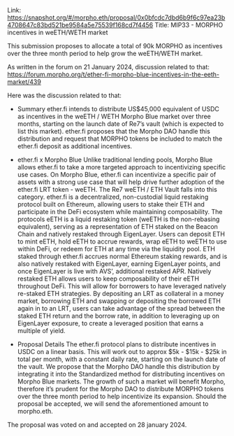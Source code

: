 Link: https://snapshot.org/#/morpho.eth/proposal/0x0bfcdc7dbd6b9f6c97ea23b4708647c83bd521be9584a5e75539f168cd7f4456
Title: MIP33 - MORPHO incentives in weETH/WETH market

This submission proposes to allocate a total of 90k MORPHO as incentives over the three month period to help grow the weETH/WETH market.

As written in the forum on 21 January 2024, discussion related to that: https://forum.morpho.org/t/ether-fi-morpho-blue-incentives-in-the-eeth-market/439

Here was the discussion related to that:
- Summary
ether.fi intends to distribute US$45,000 equivalent of USDC as incentives in the weETH / WETH Morpho Blue market over three months, starting on the launch date of Re7’s vault (which is expected to list this market).
ether.fi proposes that the Morpho DAO handle this distribution and request that MORPHO tokens be included to match the ether.fi deposit as additional incentives.

- ether.fi x Morpho Blue
Unlike traditional lending pools, Morpho Blue allows ether.fi to take a more targeted approach to incentivizing specific use cases. On Morpho Blue, ether.fi can incentivize a specific pair of assets with a strong use case that will help drive further adoption of the ether.fi LRT token - weETH. The Re7 weETH / ETH Vault falls into this category.
ether.fi is a decentralized, non-custodial liquid restaking protocol built on Ethereum, allowing users to stake their ETH and participate in the DeFi ecosystem while maintaining composability. The protocols eETH is a liquid restaking token (weETH is the non-rebasing equivalent), serving as a representation of ETH staked on the Beacon Chain and natively restaked through EigenLayer. Users can deposit ETH to mint eETH, hold eETH to accrue rewards, wrap eETH to weETH to use within DeFi, or redeem for ETH at any time via the liquidity pool.
ETH staked through ether.fi accrues normal Ethereum staking rewards, and is also natively restaked with EigenLayer, earning EigenLayer points, and once EigenLayer is live with AVS’, additional restaked APR. Natively restaked ETH allows users to keep composability of their eETH throughout DeFi.
This will allow for borrowers to have leveraged natively re-staked ETH strategies. By depositing an LRT as collateral in a money market, borrowing ETH and swapping or depositing the borrowed ETH again in to an LRT, users can take advantage of the spread between the staked ETH return and the borrow rate, in addition to leveraging up on EigenLayer exposure, to create a leveraged position that earns a multiple of yield.

- Proposal Details
The ether.fi protocol plans to distribute incentives in USDC on a linear basis. This will work out to approx $5k - $15k - $25k in total per month, with a constant daily rate, starting on the launch date of the vault.
We propose that the Morpho DAO handle this distribution by integrating it into the Standardized method for distributing incentives on Morpho Blue markets.
The growth of such a market will benefit Morpho, therefore it’s prudent for the Morpho DAO to distribute MORPHO tokens over the three month period to help incentivize its expansion.
Should the proposal be accepted, we will send the aforementioned amount to morpho.eth.

The proposal was voted on and accepted on 28 january 2024.
